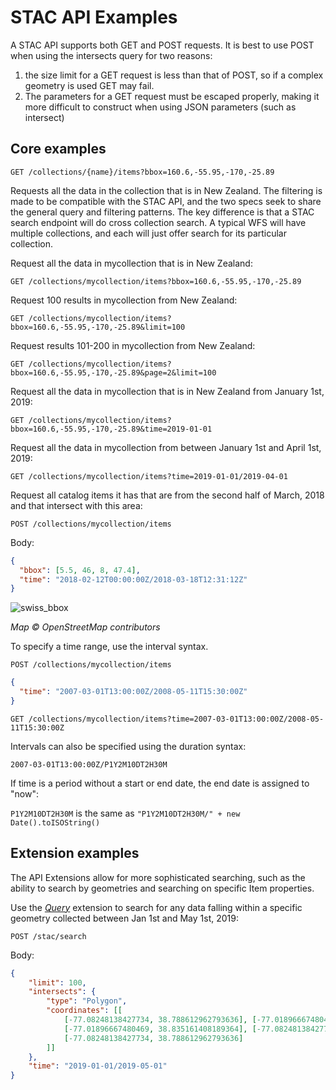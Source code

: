# STAC API Examples

A STAC API supports both GET and POST requests. It is best to use POST when using the intersects query for two reasons:

1. the size limit for a GET request is less than that of POST, so if a complex geometry is used GET may fail.
2. The parameters for a GET request must be escaped properly, making it more difficult to construct when using JSON parameters (such as intersect)

## Core examples

```
GET /collections/{name}/items?bbox=160.6,-55.95,-170,-25.89
```

Requests all the data in the collection that is in New Zealand. The filtering is made to be compatible with the STAC API,
and the two specs seek to share the general query and filtering patterns. The key difference is that a STAC search endpoint
will do cross collection search. A typical WFS will have multiple collections, and each will just offer search for its particular
collection.

Request all the data in mycollection that is in New Zealand:

```
GET /collections/mycollection/items?bbox=160.6,-55.95,-170,-25.89
```

Request 100 results in mycollection from New Zealand:

```
GET /collections/mycollection/items?bbox=160.6,-55.95,-170,-25.89&limit=100
```

Request results 101-200 in mycollection from New Zealand:

```
GET /collections/mycollection/items?bbox=160.6,-55.95,-170,-25.89&page=2&limit=100
```

Request all the data in mycollection that is in New Zealand from January 1st, 2019:

```
GET /collections/mycollection/items?bbox=160.6,-55.95,-170,-25.89&time=2019-01-01
```

Request all the data in mycollection from between January 1st and April 1st, 2019:

```
GET /collections/mycollection/items?time=2019-01-01/2019-04-01
```

Request all catalog items it has that are from the second half of March, 2018 and that intersect with this area:

```
POST /collections/mycollection/items
```

Body:
```json
{
  "bbox": [5.5, 46, 8, 47.4],
  "time": "2018-02-12T00:00:00Z/2018-03-18T12:31:12Z"
}
```

![swiss_bbox](https://user-images.githubusercontent.com/407017/38382405-b5e69344-38be-11e8-90dc-35738678356d.png)

_Map © OpenStreetMap contributors_


To specify a time range, use the interval syntax.

```
POST /collections/mycollection/items
```

```json
{
  "time": "2007-03-01T13:00:00Z/2008-05-11T15:30:00Z"
}
```

```
GET /collections/mycollection/items?time=2007-03-01T13:00:00Z/2008-05-11T15:30:00Z
```

Intervals can also be specified using the duration syntax:

```
2007-03-01T13:00:00Z/P1Y2M10DT2H30M
```

If time is a period without a start or end date, the end date is assigned to "now":

`P1Y2M10DT2H30M` is the same as `"P1Y2M10DT2H30M/" + new Date().toISOString()`

## Extension examples

The API Extensions allow for more sophisticated searching, such as the ability to search by geometries and searching on specific Item properties.

Use the *[Query](extensions/query/README.md)* extension to search for any data falling within a specific geometry collected between Jan 1st and May 1st, 2019:

```
POST /stac/search
```

Body:
```json
{
    "limit": 100,
    "intersects": {
        "type": "Polygon",
        "coordinates": [[
            [-77.08248138427734, 38.788612962793636], [-77.01896667480469, 38.788612962793636],
            [-77.01896667480469, 38.835161408189364], [-77.08248138427734, 38.835161408189364],
            [-77.08248138427734, 38.788612962793636]
        ]]
    },
    "time": "2019-01-01/2019-05-01"
}
```
